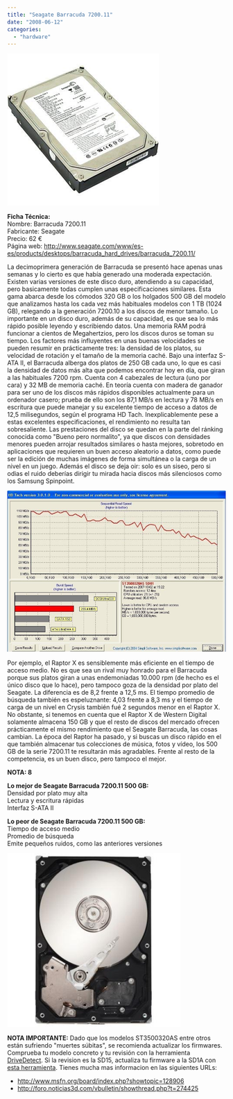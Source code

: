 ```yaml
---
title: "Seagate Barracuda 7200.11"
date: "2008-06-12"
categories: 
  - "hardware"
---
```


![](images/seagate-barracuda1.jpg)

**Ficha Técnica:**  
Nombre: Barracuda 7200.11  
Fabricante: Seagate  
Precio: 62 €  
Página web: http://www.seagate.com/www/es-es/products/desktops/barracuda_hard_drives/barracuda_7200.11/

La decimoprimera generación de Barracuda se presentó hace apenas unas semanas y lo cierto es que había generado una moderada expectación. Existen varias versiones de este disco duro, atendiendo a su capacidad, pero basicamente todas cumplen unas especificaciones similares. Esta gama abarca desde los cómodos 320 GB o los holgados 500 GB del modelo que analizamos hasta los cada vez más habituales modelos con 1 TB (1024 GB), relegando a la generación 7200.10 a los discos de menor tamaño. Lo importante en un disco duro, además de su capacidad, es que sea lo más rápido posible leyendo y escribiendo datos. Una memoria RAM podrá funcionar a cientos de Megahertzios, pero los discos duros se toman su tiempo. Los factores más influyentes en unas buenas velocidades se pueden resumir en prácticamente tres: la densidad de los platos, su velocidad de rotación y el tamaño de la memoria caché. Bajo una interfaz S-ATA II, el Barracuda alberga dos platos de 250 GB cada uno, lo que es casi la densidad de datos más alta que podemos encontrar hoy en día, que giran a las habituales 7200 rpm. Cuenta con 4 cabezales de lectura (uno por cara) y 32 MB de memoria caché. En teoría cuenta con madera de ganador para ser uno de los discos más rápidos disponibles actualmente para un ordenador casero; prueba de ello son los 87,1 MB/s en lectura y 78 MB/s en escritura que puede manejar y su excelente tiempo de acceso a datos de 12,5 milisegundos, según el programa HD Tach. Inexplicablemente pese a estas excelentes especificaciones, el rendimiento no resulta tan sobresaliente. Las prestaciones del disco se quedan en la parte del ránking conocida como "Bueno pero normalito", ya que discos con densidades menores pueden arrojar resultados similares o hasta mejores, sobretodo en aplicaciones que requieren un buen acceso aleatorio a datos, como puede ser la edición de muchas imágenes de forma simultánea o la carga de un nivel en un juego. Además el disco se deja oir: solo es un siseo, pero si odias el ruido deberías dirigir tu mirada hacia discos más silenciosos como los Samsung Spinpoint.

![](images/seagate-barracuda-hd-tach1.jpg)

Por ejemplo, el Raptor X es sensiblemente más eficiente en el tiempo de acceso medio. No es que sea un rival muy honrado para el Barracuda porque sus platos giran a unas endemoniadas 10.000 rpm (de hecho es el único disco que lo hace), pero tampoco goza de la densidad por plato del Seagate. La diferencia es de 8,2 frente a 12,5 ms. El tiempo promedio de búsqueda también es espeluznante: 4,03 frente a 8,3 ms y el tiempo de carga de un nivel en Crysis también fué 2 segundos menor en el Raptor X. No obstante, si tenemos en cuenta que el Raptor X de Western Digital solamente almacena 150 GB y que el resto de discos del mercado ofrecen prácticamente el mismo rendimiento que el Seagate Barracuda, las cosas cambian. La época del Raptor ha pasado, y si buscas un disco rápido en el que también almacenar tus colecciones de música, fotos y vídeo, los 500 GB de la serie 7200.11 te resultarán más agradables. Frente al resto de la competencia, es un buen disco, pero tampoco el mejor.

**NOTA: 8**

**Lo mejor de Seagate Barracuda 7200.11 500 GB:**  
Densidad por plato muy alta  
Lectura y escritura rápidas  
Interfaz S-ATA II

**Lo peor de Seagate Barracuda 7200.11 500 GB:**  
Tiempo de acceso medio  
Promedio de búsqueda  
Emite pequeños ruidos, como las anteriores versiones

![](images/seagate-barracuda-inside1.jpg)

**NOTA IMPORTANTE:** Dado que los modelos ST3500320AS entre otros están sufriendo "muertes súbitas", se recomienda actualizar los firmwares. Comprueba tu modelo concreto y tu revisión con la herramienta [DriveDetect](http://support.seagate.com/kbimg/utils/drivedetect.exe). Si la revision es la SD15, actualiza tu firmware a la SD1A con [esta herramienta](http://www.seagate.com/staticfiles/support/downloads/firmware/ms-sd1a.exe). Tienes mucha mas informacion en las siguientes URLs:  
- http://www.msfn.org/board/index.php?showtopic=128906  
- http://foro.noticias3d.com/vbulletin/showthread.php?t=274425